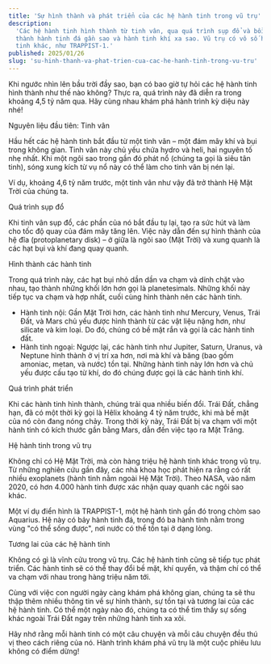```yaml
---
title: 'Sự hình thành và phát triển của các hệ hành tinh trong vũ trụ'
description:
  'Các hệ hành tinh hình thành từ tinh vân, qua quá trình sụp đổ và bồi tụ tạo
  thành hành tinh đá gần sao và hành tinh khí xa sao. Vũ trụ có vô số hệ hành
  tinh khác, như TRAPPIST-1.'
published: 2025/01/26
slug: 'su-hinh-thanh-va-phat-trien-cua-cac-he-hanh-tinh-trong-vu-tru'
---
```


Khi ngước nhìn lên bầu trời đầy sao, bạn có bao giờ tự hỏi các hệ hành tinh hình
thành như thế nào không? Thực ra, quá trình này đã diễn ra trong khoảng 4,5 tỷ
năm qua. Hãy cùng nhau khám phá hành trình kỳ diệu này nhé!

Nguyên liệu đầu tiên: Tinh vân

Hầu hết các hệ hành tinh bắt đầu từ một tinh vân – một đám mây khí và bụi trong
không gian. Tinh vân này chủ yếu chứa hydro và heli, hai nguyên tố nhẹ nhất. Khi
một ngôi sao trong gần đó phát nổ (chúng ta gọi là siêu tân tinh), sóng xung
kích từ vụ nổ này có thể làm cho tinh vân bị nén lại.

Ví dụ, khoảng 4,6 tỷ năm trước, một tinh vân như vậy đã trở thành Hệ Mặt Trời
của chúng ta.

Quá trình sụp đổ

Khi tinh vân sụp đổ, các phần của nó bắt đầu tụ lại, tạo ra sức hút và làm cho
tốc độ quay của đám mây tăng lên. Việc này dẫn đến sự hình thành của hệ đĩa
(protoplanetary disk) – ở giữa là ngôi sao (Mặt Trời) và xung quanh là các hạt
bụi và khí đang quay quanh.

Hình thành các hành tinh

Trong quá trình này, các hạt bụi nhỏ dần dần va chạm và dính chặt vào nhau, tạo
thành những khối lớn hơn gọi là planetesimals. Những khối này tiếp tục va chạm
và hợp nhất, cuối cùng hình thành nên các hành tinh.

- Hành tinh nội: Gần Mặt Trời hơn, các hành tinh như Mercury, Venus, Trái Đất,
  và Mars chủ yếu được hình thành từ các vật liệu nặng hơn, như silicate và kim
  loại. Do đó, chúng có bề mặt rắn và gọi là các hành tinh đất.
- Hành tinh ngoại: Ngược lại, các hành tinh như Jupiter, Saturn, Uranus, và
  Neptune hình thành ở vị trí xa hơn, nơi mà khí và băng (bao gồm amoniac,
  metan, và nước) tồn tại. Những hành tinh này lớn hơn và chủ yếu được cấu tạo
  từ khí, do đó chúng được gọi là các hành tinh khí.

Quá trình phát triển

Khi các hành tinh hình thành, chúng trải qua nhiều biến đổi. Trái Đất, chẳng
hạn, đã có một thời kỳ gọi là Hêlix khoảng 4 tỷ năm trước, khi mà bề mặt của nó
còn đang nóng chảy. Trong thời kỳ này, Trái Đất bị va chạm với một hành tinh có
kích thước gần bằng Mars, dẫn đến việc tạo ra Mặt Trăng.

Hệ hành tinh trong vũ trụ

Không chỉ có Hệ Mặt Trời, mà còn hàng triệu hệ hành tinh khác trong vũ trụ. Từ
những nghiên cứu gần đây, các nhà khoa học phát hiện ra rằng có rất nhiều
exoplanets (hành tinh nằm ngoài Hệ Mặt Trời). Theo NASA, vào năm 2020, có hơn
4.000 hành tinh được xác nhận quay quanh các ngôi sao khác.

Một ví dụ điển hình là TRAPPIST-1, một hệ hành tinh gần đó trong chòm sao
Aquarius. Hệ này có bảy hành tinh đá, trong đó ba hành tinh nằm trong vùng "có
thể sống được", nơi nước có thể tồn tại ở dạng lỏng.

Tương lai của các hệ hành tinh

Không có gì là vĩnh cửu trong vũ trụ. Các hệ hành tinh cũng sẽ tiếp tục phát
triển. Các hành tinh sẽ có thể thay đổi bề mặt, khí quyển, và thậm chí có thể va
chạm với nhau trong hàng triệu năm tới.

Cùng với việc con người ngày càng khám phá không gian, chúng ta sẽ thu thập thêm
nhiều thông tin về sự hình thành, sự tồn tại và tương lai của các hệ hành tinh.
Có thể một ngày nào đó, chúng ta có thể tìm thấy sự sống khác ngoài Trái Đất
ngay trên những hành tinh xa xôi.

Hãy nhớ rằng mỗi hành tinh có một câu chuyện và mỗi câu chuyện đều thú vị theo
cách riêng của nó. Hành trình khám phá vũ trụ là một cuộc phiêu lưu không có
điểm dừng!
